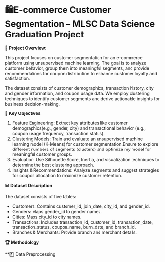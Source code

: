 # 🛍️E-commerce Customer Segmentation – MLSC Data Science Graduation Project
******📌 Project Overview:******

This project focuses on customer segmentation for an e-commerce platform using unsupervised machine learning. The goal is to analyze customer behavior, group them into meaningful segments, and provide recommendations for coupon distribution to enhance customer loyalty and satisfaction.

The dataset consists of customer demographics, transaction history, city and gender information, and coupon usage data. We employ clustering techniques to identify customer segments and derive actionable insights for business decision-making.

******🚀 Key Objectives******

1. Feature Engineering: Extract key attributes like customer demographics(e.g., gender, city) and transactional behavior (e.g., coupon usage frequency, transaction status).
2. Clustering Models: Train and evaluate an unsupervised machine learning model (K-Means) for customer segmentation.Ensure to explore different numbers of segments (clusters) and optimize my model for meaningful customer groups.
3. Evaluation: Use Silhouette Score, Inertia, and visualization techniques to determine the best clustering approach.
4. Insights & Recommendations: Analyze segments and suggest strategies for coupon allocation to maximize customer retention.

******📊 Dataset Description******

The dataset consists of five tables:

* Customers: Contains customer_id, join_date, city_id, and gender_id.
* Genders: Maps gender_id to gender names.
* Cities: Maps city_id to city names.
* Transactions: Includes transaction_id, customer_id, transaction_date, transaction_status, coupon_name, burn_date, and branch_id.
* Branches & Merchants: Provide branch and merchant details.

******🏆 Methodology******

   **1️⃣ Data Preprocessing



